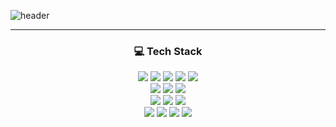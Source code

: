 ![header](https://capsule-render.vercel.app/api?type=transparent&section=header&text=sihyun-mity&fontColor=cf9fff)

<hr color="#7F00FF" />

<h3 align="center">💻 Tech Stack</h3>
<div align="center">
  <img src="https://img.shields.io/badge/React-0070e0?style=flat-square&logo=React&logoColor=61DAFB" />
  <img src="https://img.shields.io/badge/Gatsby-f6edfa?style=flat-square&logo=gatsby&logoColor=663399" />
  <img src="https://img.shields.io/badge/Next.js-fff?style=flat-square&logo=nextdotjs&logoColor=000" />
  <img src="https://img.shields.io/badge/AngularJS-f2f2f2?style=flat-square&logo=angularjs&logoColor=E23237" />
  <img src="https://img.shields.io/badge/Typescript-lightblue?style=flat-square&logo=TypeScript&logoColor=3178C6" />
</div>
<div align="center">
  <img src="https://img.shields.io/badge/CSS-35aaff?style=flat-square&logo=CSS3&logoColor=1572B6" />
  <img src="https://img.shields.io/badge/SASS-e5b0cb?style=flat-square&logo=Sass&logoColor=CC6699" />
  <img src="https://img.shields.io/badge/styled--components-edd1da?style=flat-square&logo=styled-components&logoColor=DB7093" />
</div>
<div align="center">
  <img src="https://img.shields.io/badge/Flutter-8daceb?style=flat-square&logo=Flutter&logoColor=02569B" />
  <img src="https://img.shields.io/badge/Dart-89c3ff?style=flat-square&logo=Dart&logoColor=0175C2" />
  <img src="https://img.shields.io/badge/Electron-36384c?style=flat-square&logo=electron&logoColor=9feaf9" />
</div>
<div align="center">
  <img src="https://img.shields.io/badge/Git-fdc6bc?style=flat-square&logo=Git&logoColor=F05032" />
  <img src="https://img.shields.io/badge/AWS-fb9a3e?style=flat-square&logo=Amazon AWS&logoColor=232F3E" />
  <img src="https://img.shields.io/badge/Firebase-229ee2?style=flat-square&logo=Firebase&logoColor=FFCA28" />
  <img src="https://img.shields.io/badge/JSON-eee?style=flat-square&logo=JSON&logoColor=000" />
</div>
